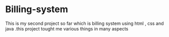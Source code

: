 # Billing-system
This is my second project so far which is billing system using html , css and java .this project tought me various things in many aspects 
